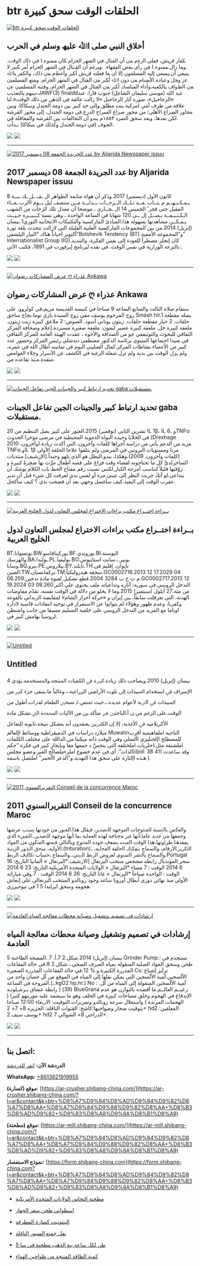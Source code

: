 # btr الحلقات الوقت سحق كبيرة

<a href="https://swt.shibang-china.com/?l=ar&img&k=btr+%D8%A7%D9%84%D8%AD%D9%84%D9%82%D8%A7%D8%AA+%D8%A7%D9%84%D9%88%D9%82%D8%AA+%D8%B3%D8%AD%D9%82+%D9%83%D8%A8%D9%8A%D8%B1%D8%A9" target="_blank">![btr الحلقات الوقت سحق كبيرة](http://static.shibang-china.com/all-800x300/969.jpg)</a>

## أﺧﻼق اﻟﻨﺒﻲ ﺻﻠﻰ اﷲ ﻋﻠﯿﮫ وﺳﻠﻢ ﻓﻲ اﻟﺤﺮب
ﻜﻔﺎﺭ ﻗﺭﻴﺵ، ﻓﻌﻠﻰ ﺍﻟﺭﻏﻡ ﻤﻥ ﺃﻥ ﺍﻟﻘﺘﺎل ﻓﻲ ﺍﻟﺸﻬﺭ ﺍﻟﺤﺭﺍﻡ ﻜﺎﻥ ﻤﻤﻨﻭﻋ ﺎ ﻓﻲ ﺫﻟﻙ ﺍﻟﻭﻗﺕ. .ﻭﻤﺎ ﺯﺍل.ﻤﻤﻨﻭﻋ ﺎ ﻓﻲ ﺭﺃﻱ ﺒﻌﺽ ﺍﻟﻔﻘﻬﺎﺀ. .ﻭﺒﺭﻏﻡ ﺃﻥ ﺍﻟﻘ.ﺘﺎل ﻓﻲ ﺍﻟﺸﻬﺭ ﺍﻟﺤﺭﺍﻡ ﺃﻤﺭ ﻜﺒﻴﺭ ﻻ ﻴﻨﺒﻐﻲ ﺃﻥ.ﻴﺴﻌﻰ ﺇﻟﻴﻪ ﺍﻟﻤﺴﻠﻤﻭﻥ ﺇﻻ ﺃﻥ ﻤﺎ ﻓﻌﻠﺘﻪ ﻗﺭﻴﺵ ﺃﻜﺒﺭ ﻭﺃﻋﻅﻡ ﻤﻥ ﺫﻟﻙ، ﻭﺍﻟﻜﻔﺭ ﺒﺎﷲ ﻋﺯ ﻭﺠل ﻭﻋﺒﺎﺩﺓ.ﺍﻷﺼﻨﺎﻡ ﻤﻥ ﺩﻭﻥ ﺍﷲ ﺃﻜﺒﺭ ﻤﻥ ﺍﻟﻘﺘﺎل ﻓﻲ ﺍﻟﺸﻬﺭ ﺍﻟﺤﺭﺍﻡ، ﻭﻤﻨﻊ ﺍﻟﻤﺴﻠﻤﻴﻥ ﻤﻥ ﺍﻟﻁﻭﺍﻑ ﺒﺎﻟﻜﻌﺒﺔ.ﻭﺃﺩﺍﺀ ﺍﻟﻤﻨﺎﺴﻙ ﺃﻜﺒﺭ ﻤﻥ ﺍﻟﻘﺘﺎل ﻓﻲ ﺍﻟﺸﻬﺭ ﺍﻟﺤﺭﺍﻡ،.ﻭﻓﺘﻨﺔ ﺍﻟﻤﺴﻠﻤﻴﻥ ﻋﻥ ﺩﻴﻨﻬﻡ ﺒﺎﻟﺘﻌﺫﻴﺏ.JAWF(3) finalddﻋﺒﺪ ﺍﻟﻠﻪ (ﻣﻮﺳﻰ ﺳﻠﻴﻤﺎﻥ ﺍﻟﺸﺎﻋﻞ) ﺟﻨﻮﺏ ﻗﺎﺭﺍ، ﻋﻨﺪ «ﺍﻟﺮﺟﺎﺟﻴﻞ»، ﺻﻮﺭﺓ ﺁﺛﺎﺭ ﺍﻟﺮﺟﺎﺟﻴﻞ «ﻻ ﺯﺍﻟﺖ ﻋﺎﻟﻘﺔ ﻓﻲ ﺍﻟﺬﻫﻦ ﻣﻦ ﺫﻟﻚ ﺍﻟﻮﻗﺖ».ﻟﻨﺎ ﻋﻼﻗﺔ.ﻣﻦ ﻃﺮﻑ ﺃﻣﻲ (ﻣﺮﻛﻴﺔ ﺑﻨﺖ ﻣﻄﻠﻖ.ﻭﺇﻟﻰ ﺣﺪ ﻛﺒﻴﺮ ﺑﻴﻦ ﺩﻭﻣﺔ ﺍﻟﺠﻨﺪﻝ ﻭﺳﻜﺎﻛﺎ، ﻭﺑﻴﻦ ﻣﺤﺎﻭﺭ ﺍﻟﺼﺮﺍﻉ ﺍﻷﻫﻠﻲ؛ ﻣﻦ ﻣﺤﻮﺭ ﺻﺮﺍﻉ ﺍﻟﺴﺮﺍﺡ ﺍﻟﺪﺭﻉ.ﻓﻲ ﺩﻭﻣﺔ ﺍﻟﺠﻨﺪﻝ، ﺇﻟﻰ ﻣﺤﻮﺭ ﺍﻟﻘﺮﺷﺔ .ﻟﻜﻦ ﺑﻌﺪﻫﺎ، ﻭﺑﻌﺪ ﺳﺤﻖ ﺍﻟﺘﻤﺮﺩ ١٨٥٣ﻡ ﻳﺒﺪﻭ ﺃﻥ ﺍﻟﺘﺤﺎﻟﻔﺎﺕ ﺑﻴﻦ ﺍﻟﻘﺮﺷﺔ ﻭﺍﻟﻤﻌﺎﻗﻠﺔ ﻓﻲ ﺍﻟﺠﻮﻑ (ﻓﻲ ﺩﻭﻣﺔ.ﺍﻟﺠﻨﺪﻝ ﻭﻛﺬﻟﻚ ﻓﻲ ﺳﻜﺎﻛﺎ) ﺑـﺪﺃﺕ.


<a href="https://whatsapp.shibangsoft.com/WhatsApp.php" target="_blank" title="WhatsApp">![](http://static.shibang-china.com/icon/whatsapp.png)</a> <a href="https://swt.shibang-china.com/?l=ar&icon&k=btr+%D8%A7%D9%84%D8%AD%D9%84%D9%82%D8%A7%D8%AA+%D8%A7%D9%84%D9%88%D9%82%D8%AA+%D8%B3%D8%AD%D9%82+%D9%83%D8%A8%D9%8A%D8%B1%D8%A9" target="_blank">![](http://static.shibang-china.com/icon/chat-ar.png)</a>

---

<a href="https://swt.shibang-china.com/?l=ar&img&k=btr+%D8%A7%D9%84%D8%AD%D9%84%D9%82%D8%A7%D8%AA+%D8%A7%D9%84%D9%88%D9%82%D8%AA+%D8%B3%D8%AD%D9%82+%D9%83%D8%A8%D9%8A%D8%B1%D8%A9" target="_blank">![عدد الجريدة الجمعة 08 ديسمبر 2017 by Aljarida Newspaper issuu](http://static.shibang-china.com/all-800x300/495.jpg)</a>

## عدد الجريدة الجمعة 08 ديسمبر 2017 by Aljarida Newspaper issuu
8 كانون الأول (ديسمبر) 2017.وذكر أن هواة متابعة الظواهر ال ـف ـل ـك ـيــة يـمـكـنـهــم م ـتــاب ـعــة تـلــك الــزخــات بــدايــة مــن منتصف ليل يــوم األرب ـعــاء المقبل حتى فجر ً الخميس 14 ال ـجــاري ، موضحا أن معدل تلك الزخات من الشهب الـكـثـيـفــة يـصــل إل ــى 120 شهابا في الساعة الواحدة ، وهي نسبة كـبـيــرة حـيــث يـمـكــن مشاهدتها بسهولة هذا.المبادئ الماركسية والتكتيكات الانتخابية الثوري1 نيسان (إبريل) 2014.من بين المجموعات الماركسية العلنية القليلة التي لازالت تتحدث بلغة ثورة أكتوبر أحياناً هناك “التيار البلشفي“Bolshevik Tendency (BT) و”المجموعة الأممية” Internationalist Group (IG).كان إنجلز مضطراً للعودة إلى نفس الفكرة، والتنديد بالنزعة الوزارية في نفس الوقت، في نقده لبرنامج إيرفورت في 1891، فكتب الآتي:.


<a href="https://whatsapp.shibangsoft.com/WhatsApp.php" target="_blank" title="WhatsApp">![](http://static.shibang-china.com/icon/whatsapp.png)</a> <a href="https://swt.shibang-china.com/?l=ar&icon&k=btr+%D8%A7%D9%84%D8%AD%D9%84%D9%82%D8%A7%D8%AA+%D8%A7%D9%84%D9%88%D9%82%D8%AA+%D8%B3%D8%AD%D9%82+%D9%83%D8%A8%D9%8A%D8%B1%D8%A9" target="_blank">![](http://static.shibang-china.com/icon/chat-ar.png)</a>

---

<a href="https://swt.shibang-china.com/?l=ar&img&k=btr+%D8%A7%D9%84%D8%AD%D9%84%D9%82%D8%A7%D8%AA+%D8%A7%D9%84%D9%88%D9%82%D8%AA+%D8%B3%D8%AD%D9%82+%D9%83%D8%A8%D9%8A%D8%B1%D8%A9" target="_blank">![عرض المشاركات رضوان ღ عذراء Ankawa](http://static.shibang-china.com/all-800x300/186.jpg)</a>

## عرض المشاركات رضوان ღ عذراء Ankawa
ستقام صلاة الثالث والسابع الساعه 9 صباحا في كنيسة القديسة مريم،في كولروو، على روح المرحوم يوسف مقي زوج السيدة يازي توما.نجاح ساحق Smash hit.1 بصلة مقطعة حلقات. 2 خيار مقطعة حلقات. زيتون يوناني أسود. الصوص: 2 ملاعق كبيرة زيت زيتون. ملعقة كبيرة خل. ملعقة كبيرة عصير ليمون. ملعقة صغيرة مستردة.إعلام وصحافة المركز الثقافي للبحوث والتوثيقفي جو من الصداقة والأخوة ، عقدت الهيئة العامة للمركز الثقافي في صيدا اجتماعها السنوي برئاسة الدكتور مصطفى دندشلي رئيس المركز وحضور عدد كبير من الأعضاء.نشاطات المركز.كمال الصليبي اليوم في ثمانينه أطال الله في عمره، ولم يزل الوقت بين يديه ولم تزل شعلة الرغبة في الكشف عن الأسرار وجلاء الغوامض متقدة.مـنذ تقاعده من.


<a href="https://whatsapp.shibangsoft.com/WhatsApp.php" target="_blank" title="WhatsApp">![](http://static.shibang-china.com/icon/whatsapp.png)</a> <a href="https://swt.shibang-china.com/?l=ar&icon&k=btr+%D8%A7%D9%84%D8%AD%D9%84%D9%82%D8%A7%D8%AA+%D8%A7%D9%84%D9%88%D9%82%D8%AA+%D8%B3%D8%AD%D9%82+%D9%83%D8%A8%D9%8A%D8%B1%D8%A9" target="_blank">![](http://static.shibang-china.com/icon/chat-ar.png)</a>

---

<a href="https://swt.shibang-china.com/?l=ar&img&k=btr+%D8%A7%D9%84%D8%AD%D9%84%D9%82%D8%A7%D8%AA+%D8%A7%D9%84%D9%88%D9%82%D8%AA+%D8%B3%D8%AD%D9%82+%D9%83%D8%A8%D9%8A%D8%B1%D8%A9" target="_blank">![تحديد ارتباط كبير والجينات الجين تفاعل الجينات gaba مستقبلات.](http://static.shibang-china.com/all-800x300/1209.jpg)</a>

## تحديد ارتباط كبير والجينات الجين تفاعل الجينات gaba مستقبلات.
20 تشرين الثاني (نوفمبر) 2015.العثور على كبير يصل التنظيم من IL 1β، IL 6، وTNFα في الخلايا وحيدة النواة الدموية المحيطية في مرضى مؤخرا الحدوث (Drexhage وآخرون، 2010).مزيد من الدعم يأتي من دراسة أجراها كلمات وآخرون، التي أكدت زيادة TNFα وIL 1β مرنا ومستويات البروتين في المرضى ولم يتلقوا علاجا الحلقة الأولى (كلمات وآخرون، 2009).وهكذا، يبدو.البطل هو الذي يلهو وحيداً.[الإرشيف] منتديات الساخرلديَّ كل ما تحتاجونه لقضاء وقت فراغ على قصة أطفال مرَّت بها ضجِرةٌ كبيرة و زوَّقتها قليلاً لتناسب أمزجة الكبار.لكنني نسيت رقم مفتاح الحظ.باب الكلام يوشك أن يتداعى.لو أنكَ جربت النظر إلى عيني مرة أو لمس يدي لعرفت كل شيء قبل أن تدير عقرب الوقت إلى البعيد.كيف سأغسل وجهي بعد أن فضحت يدي ؟ كيف سأكحل.


<a href="https://whatsapp.shibangsoft.com/WhatsApp.php" target="_blank" title="WhatsApp">![](http://static.shibang-china.com/icon/whatsapp.png)</a> <a href="https://swt.shibang-china.com/?l=ar&icon&k=btr+%D8%A7%D9%84%D8%AD%D9%84%D9%82%D8%A7%D8%AA+%D8%A7%D9%84%D9%88%D9%82%D8%AA+%D8%B3%D8%AD%D9%82+%D9%83%D8%A8%D9%8A%D8%B1%D8%A9" target="_blank">![](http://static.shibang-china.com/icon/chat-ar.png)</a>

---

<a href="https://swt.shibang-china.com/?l=ar&img&k=btr+%D8%A7%D9%84%D8%AD%D9%84%D9%82%D8%A7%D8%AA+%D8%A7%D9%84%D9%88%D9%82%D8%AA+%D8%B3%D8%AD%D9%82+%D9%83%D8%A8%D9%8A%D8%B1%D8%A9" target="_blank">![ﺑــﺮاءة اﺧﺘــﺮاع مكتب براءات الاختراع لمجلس التعاون لدول الخليج العربية](http://static.shibang-china.com/all-800x300/702.jpg)</a>

## ﺑــﺮاءة اﺧﺘــﺮاع مكتب براءات الاختراع لمجلس التعاون لدول الخليج العربية
BT.ﺑﻮﺗﺴﻮاﻧﺎ.BW.ﺑﻮرﻛﻴﻨﺎﻓﺎﺳﻮ.BF.ﺑﻮروﻧﺪي.BI.اﻟﺒﻮﺳﻨﺔ واﻟﻬﺮﺳﻚ.BA.ﺑﻮﻟﻨﺪا.PL.ﺑﻮﻟﻴﻔﻴﺎ.BO.ﺑﻮﻧﻴﺮ.،.ﺳﺎﻧﺖ اﺳﺘﺎﺗﻴﻮس وﺳﺎﺑﺎ.BQ.ﺑﻴﺮو.PE.ﺑﻴﻼروس.BY.ﺗﺎﻳﻠﻨﺪ.TH.ﺗﺎﻳﻮان، إﻗﻠﻴﻢ ﻓﻲ اﻟﺼﻴﻦ.TW.ﺗﺮﻛﻤﺎﻧﺴﺘﺎن.TM.سحقه هيدروليكياً.GC0002716.2013 12 17.2029 04 06.259.م ت خ ب 3284 2004.قطع تشكيل لعبوة مادة تدخين.GC0002717.2013 12 19.2024 03 09.260.التدخل الروسي في سورية: آثاره وتداعياته ملف يحتوي علي أكثر من مئة.27 أيلول (سبتمبر) 2015.وما لا يخلو من دلالة في الوقت نفسه، تقدّم مفاوضات الهدنة، التي تعرقلت سابقاً، بين إيران و «حركة أحرار الشام» لمقايضة الزبداني بالفوعة وكفريا، وعدم ظهور.وهؤلاء لم يتوانوا عن الاستمرار في توجيه انتقادات قاسية لادارة اوباما مع المزيد من التدخل الروسي على خلفية التسليم مسبقا من جانب واشنطن لروسيا بهامش كبير في.


<a href="https://whatsapp.shibangsoft.com/WhatsApp.php" target="_blank" title="WhatsApp">![](http://static.shibang-china.com/icon/whatsapp.png)</a> <a href="https://swt.shibang-china.com/?l=ar&icon&k=btr+%D8%A7%D9%84%D8%AD%D9%84%D9%82%D8%A7%D8%AA+%D8%A7%D9%84%D9%88%D9%82%D8%AA+%D8%B3%D8%AD%D9%82+%D9%83%D8%A8%D9%8A%D8%B1%D8%A9" target="_blank">![](http://static.shibang-china.com/icon/chat-ar.png)</a>

---

<a href="https://swt.shibang-china.com/?l=ar&img&k=btr+%D8%A7%D9%84%D8%AD%D9%84%D9%82%D8%A7%D8%AA+%D8%A7%D9%84%D9%88%D9%82%D8%AA+%D8%B3%D8%AD%D9%82+%D9%83%D8%A8%D9%8A%D8%B1%D8%A9" target="_blank">![Untitled](http://static.shibang-china.com/all-800x300/437.jpg)</a>

## Untitled
4 نيسان (إبريل) 2010.وﻳﺼﺎﺣﺐ ذﻟﻚ زﻳﺎدة.ﻛﺒﲑة ﰲ اﻟﻜﻤﻴﺎت اﳌﻨﺘﺠﺔ.واﳌﺴﺘﺨﺪﻣﺔ.ﻳﺆدي اﻹﺳﺮاف ﰲ اﺳﺘﺨﺪام اﳌﺒﻴﺪات إﱃ ﺗﻠﻮث اﻷراﺿﻲ اﻟﺰراﻋﻴﺔ.،.وﻏﺎﻟﺒﺎً ﻣﺎ.ﻳﺘﺒﻘﻰ ﺟﺰء ﻛﺒﲑ.ﻣﻦ اﳌﺒﻴﺪات ﰲ اﻟﱰﺑﺔ ﻷﻋﻮام ﻋﺪﻳﺪة.،.ﺣﻴﺚ ﲤﺘﺺ.ﰎ ﺗﺴﺨﲔ اﻟﻄﻌﺎم ﻟﻔﱰات.أﻃﻮل ﻣﻦ اﻟﻮﻗﺖ.ﻋﻠﻰ اﻟﺮﻏﻢ ﻣﻦ.ن أ.اﻟﺒﺎﺣﺜﲔ ﻏﲑ ﻣﺘﺄﻛﺪ.ﻳﻦ.ﻣﻦ اﻵﻟﻴﺎت اﶈﺪدة اﻟﱵ.ﺗﺸﻜﻞ ﻣﺎدة اﻷﻛﺮﻳﻼﻣﻴﺪ ﰲ اﻷﻏﺬﻳﺔ، إﻻ إن اﻟﻜﺜﲑﻳﻦ ﻳﻌﺘﻘﺪون أﻧﻪ ﻳﺘﺸﻜﻞ ﻧﺘﻴﺠﺔ.ﺛﺎﻧﻮﻳﺔ ﻟﻠﺘﻔﺎﻋﻞ ﻣﻴﻼرد.دراسات في الدميقراطية ووسائط اإلعالم Muwatinالناحية املفاهيمية أقرب للمصطلح اإلجنليزي األصلي وفي الوقت ذاته ميكننا من.الداللة على مختلف الكلمات املشتقة مثل.احلريات املختلفة التي يتجسَّ د جمعها معا وبإيجازٍ كبير في فكرة “حكم الذات”: أي.في عدم خضوع املرءملصالح الغير.وعضو مجلس)ibid: 38 41( وقد ساعدت هـذه اإلثارة على سحق هذا التهديد.و“الذعر األحمر” املتصل باسمه ).


<a href="https://whatsapp.shibangsoft.com/WhatsApp.php" target="_blank" title="WhatsApp">![](http://static.shibang-china.com/icon/whatsapp.png)</a> <a href="https://swt.shibang-china.com/?l=ar&icon&k=btr+%D8%A7%D9%84%D8%AD%D9%84%D9%82%D8%A7%D8%AA+%D8%A7%D9%84%D9%88%D9%82%D8%AA+%D8%B3%D8%AD%D9%82+%D9%83%D8%A8%D9%8A%D8%B1%D8%A9" target="_blank">![](http://static.shibang-china.com/icon/chat-ar.png)</a>

---

<a href="https://swt.shibang-china.com/?l=ar&img&k=btr+%D8%A7%D9%84%D8%AD%D9%84%D9%82%D8%A7%D8%AA+%D8%A7%D9%84%D9%88%D9%82%D8%AA+%D8%B3%D8%AD%D9%82+%D9%83%D8%A8%D9%8A%D8%B1%D8%A9" target="_blank">![التقريرالسنوي 2011 Conseil de la concurrence Maroc](http://static.shibang-china.com/all-800x300/266.jpg)</a>

## التقريرالسنوي 2011 Conseil de la concurrence Maroc
واﻟﻌﮐس ﺑﺎﻟﻧﺳﺑﺔ ﻟﻟﻣﻧﺗوﺟﺎت اﻟﻣوﺟﮭﺔ ﻟﻟﺗﺻدﯾر، ﻓﯾﻘﻟل ھذا.اﻟﻌﺑور ﻣن ﺟودﺗﮭﺎ ﺑﺳﺑب ﻋرﺿﮭﺎ وﺟﻣﻌﮭﺎ ﻣن ﺟدﯾد ﻋﻟﻣﺎ.أﻧﮭﺎ ﻏﯾر ﻣﺣﺗﺎﺟﺔ ﻟﮭذه اﻟﻌﻣﻟﯾﺔ ﺑﻣﺎ أﻧﮭﺎ ﻣوﺟﮭﺔ ﻟﻟﺗﺻدﯾر،.اﻟﺷﻲء اﻟذي ﯾﻔﻘدھﺎ طراوﺗﮭﺎ.ھذا اﻟوﻗت اﻟﻣﯾت ﯾﺿﻌف.ﺟودة اﻟﻣﻧﺗوج وﺑﺎﻟﺗﺎﻟﻲ ﻗﯾﻣﺗﮫ.اﻟﻣﺗﮐون ﻣن اﻟﻣواد اﻷوﻟﯾﺔ، ﺳﺣق اﻟﺑذور اﻟزﯾﺗﯾﺔ.(trituration)، اﻟﺗﮐرﯾر.اﻷرﻗﺎم، واﻟﺳﻣﺎح ﺑﺗﻔﮐﯾك اﻟﺣﻟﻘﺔ اﻟﻣﺣﻟﯾﺔ، واﻟﺳﻣﺎح ﺑﺎﻟﻧﺷر اﻟﺳﻧوي ﻟﻌروض اﻟرﺑط اﻟﺑﯾﻧﻲ،.واﻟﺳﻣﺎح ﺑﺣﺳﺎب ﺗﮐﺎﻟﯾف اﻟرﺑط.Portugal سحر المونديال رابطة مشجعي منتخب البرتغال [الارشيف.*البرتغال × ألمانيا التاريخ: 16 6 2014 الوقت : 7 مساء *البرتغال × الولايات المتحدة الأمريكية التاريخ: 23 6 2014 الوقت : الواحدة صباحاً *البرتغال × غانا التاريخ: 26 6 2014 الوقت : 7.وفي مباراته الأولى منذ نهائي دوري أبطال أوروبا ساعد وجود رونالدو المنتخب البرتغالي على إنعاش هجومه وسحق ايرلندا 5 1 في نيوجيرزي.


<a href="https://whatsapp.shibangsoft.com/WhatsApp.php" target="_blank" title="WhatsApp">![](http://static.shibang-china.com/icon/whatsapp.png)</a> <a href="https://swt.shibang-china.com/?l=ar&icon&k=btr+%D8%A7%D9%84%D8%AD%D9%84%D9%82%D8%A7%D8%AA+%D8%A7%D9%84%D9%88%D9%82%D8%AA+%D8%B3%D8%AD%D9%82+%D9%83%D8%A8%D9%8A%D8%B1%D8%A9" target="_blank">![](http://static.shibang-china.com/icon/chat-ar.png)</a>

---

<a href="https://swt.shibang-china.com/?l=ar&img&k=btr+%D8%A7%D9%84%D8%AD%D9%84%D9%82%D8%A7%D8%AA+%D8%A7%D9%84%D9%88%D9%82%D8%AA+%D8%B3%D8%AD%D9%82+%D9%83%D8%A8%D9%8A%D8%B1%D8%A9" target="_blank">![إرﺷﺎدات ﻓﻲ ﺗﺼﻤﻴﻢ وﺗﺸﻐﻴﻞ وﺻﻴﺎﻧﺔ ﻣﺤﻄﺎت ﻣﻌﺎﻟﺠﺔ اﻟﻤﻴﺎﻩ اﻟﻌﺎدﻣﺔ](http://static.shibang-china.com/all-800x300/593.jpg)</a>

## إرﺷﺎدات ﻓﻲ ﺗﺼﻤﻴﻢ وﺗﺸﻐﻴﻞ وﺻﻴﺎﻧﺔ ﻣﺤﻄﺎت ﻣﻌﺎﻟﺠﺔ اﻟﻤﻴﺎﻩ اﻟﻌﺎدﻣﺔ
5 نيسان (إبريل) 2014.ﺷﻜﻞ.2 7.أ. 7 .اﻟﻤﻀﺨﺔ اﻟﻄﺎﺣﻨﺔ.Grinder Pump.: ﺗﺴﺘﺨﺪم ﻓﻲ ﻃﺤﻦ وﺳﺤﻖ اﻟﻤﻮاد اﻟﺼﻠﺒﺔ اﻟﻤﻨﻘﻮﻟﺔ ﺑﻤﻴﺎﻩ اﻟﺼﺮف اﻟﺼﺤﻲ.،.ﺷﻜﻞ.2 8.ﻓﻲ ﺣﺎﻟﺔ اﻟﻔﻘﺎﻋﺎت اﻟﻤﺬررة اﻟﻜﺒﻴﺮة.و.% 12.ﻓﻲ ﺣﺎﻟﺔ اﻟﻔﻘﺎﻋﺎت اﻟﻤﺬررة اﻟﺼﻐﻴﺮة.Cs: ﺗﺮآﻴﺰ إﺷﺒﺎع اﻷآﺴﺠﻴﻦ.آﻤﻴﺔ اﻷآﺴﺠﻴﻦ اﻟﺘﻲ ﻳﻤﻜﻦ ﻧﻘﻠﻬﺎ إﻟﻰ اﻟﻤﻴﺎﻩ ﻓﻲ اﻟﻤﻮﻗﻊ ﻣﻦ آﻞ ﺣﺼﺎن واﺣﺪ ﻣﻦ اﻟﻤﺮوﺣﺔ ﻓﻲ اﻟﺴﺎﻋﺔ.(،.kgO2 hp.hr.) No : آﻤﻴﺔ اﻷآﺴﺠﻴﻦ اﻟﻤﻨﻘﻮﻟﺔ إﻟﻰ اﻟﻤﻴﺎﻩ ﻣﻦ آﻞ.(39) ( رابطة عشاق بـرشـلونـة BlueGrana زعيــم العالــم.ما أقصده بالتوازن هو عدم الإندفاع في الهجوم وخلق مساحات كبيرة في الخلف وهو ما سيعتمد عليه مورينهو كثيرا ( الهجمات المرتدة ) واستغلال سرعة رونالدو وتمريرات.التوقيت: الاربعاء 12:00 صباحا بتوقيت صحار وضواحيها:كاشخ: القنوات الناقله: الجزيره 8+ 7+ 2+ hd2 المعلقين: يوسف سيف 2+ hd2 الدراجي 8+ الشوالي 7+.


<a href="https://whatsapp.shibangsoft.com/WhatsApp.php" target="_blank" title="WhatsApp">![](http://static.shibang-china.com/icon/whatsapp.png)</a> <a href="https://swt.shibang-china.com/?l=ar&icon&k=btr+%D8%A7%D9%84%D8%AD%D9%84%D9%82%D8%A7%D8%AA+%D8%A7%D9%84%D9%88%D9%82%D8%AA+%D8%B3%D8%AD%D9%82+%D9%83%D8%A8%D9%8A%D8%B1%D8%A9" target="_blank">![](http://static.shibang-china.com/icon/chat-ar.png)</a>

---
## اتصل بنا:

**الدردشة الآن:** [انقر للدردشة](https://swt.shibang-china.com?l=ar&contact&k=btr+%D8%A7%D9%84%D8%AD%D9%84%D9%82%D8%A7%D8%AA+%D8%A7%D9%84%D9%88%D9%82%D8%AA+%D8%B3%D8%AD%D9%82+%D9%83%D8%A8%D9%8A%D8%B1%D8%A9)

**WhatsApp:**  [+8613621919955](https://whatsapp.shibangsoft.com/WhatsApp.php)

**موقع (كسارة):** [https://ar-crusher.shibang-china.com/](https://ar-crusher.shibang-china.com/?l=ar&contact&k=btr+%D8%A7%D9%84%D8%AD%D9%84%D9%82%D8%A7%D8%AA+%D8%A7%D9%84%D9%88%D9%82%D8%AA+%D8%B3%D8%AD%D9%82+%D9%83%D8%A8%D9%8A%D8%B1%D8%A9)

**موقع (مطحنة):** [https://ar-mill.shibang-china.com/](https://ar-mill.shibang-china.com/?l=ar&contact&k=btr+%D8%A7%D9%84%D8%AD%D9%84%D9%82%D8%A7%D8%AA+%D8%A7%D9%84%D9%88%D9%82%D8%AA+%D8%B3%D8%AD%D9%82+%D9%83%D8%A8%D9%8A%D8%B1%D8%A9)

**نموذج الاستفسار:** [https://form.shibang-china.com](https://form.shibang-china.com?l=ar&contact&k=btr+%D8%A7%D9%84%D8%AD%D9%84%D9%82%D8%A7%D8%AA+%D8%A7%D9%84%D9%88%D9%82%D8%AA+%D8%B3%D8%AD%D9%82+%D9%83%D8%A8%D9%8A%D8%B1%D8%A9)

* [مطحنة النحاس الولايات المتحدة الأمريكية](../28/%D9%85%D8%B7%D8%AD%D9%86%D8%A9%20%D8%A7%D9%84%D9%86%D8%AD%D8%A7%D8%B3%20%D8%A7%D9%84%D9%88%D9%84%D8%A7%D9%8A%D8%A7%D8%AA%20%D8%A7%D9%84%D9%85%D8%AA%D8%AD%D8%AF%D8%A9%20%D8%A7%D9%84%D8%A3%D9%85%D8%B1%D9%8A%D9%83%D9%8A%D8%A9.md)

* [اسطواني طحن سعر الجهاز](../27/%D8%A7%D8%B3%D8%B7%D9%88%D8%A7%D9%86%D9%8A%20%D8%B7%D8%AD%D9%86%20%D8%B3%D8%B9%D8%B1%20%D8%A7%D9%84%D8%AC%D9%87%D8%A7%D8%B2.md)

* [البنتونيت كسارة المطرقة](../26/%D8%A7%D9%84%D8%A8%D9%86%D8%AA%D9%88%D9%86%D9%8A%D8%AA%20%D9%83%D8%B3%D8%A7%D8%B1%D8%A9%20%D8%A7%D9%84%D9%85%D8%B7%D8%B1%D9%82%D8%A9.md)

* [نقل جميع السيور الناقلة](../27/%D9%86%D9%82%D9%84%20%D8%AC%D9%85%D9%8A%D8%B9%20%D8%A7%D9%84%D8%B3%D9%8A%D9%88%D8%B1%20%D8%A7%D9%84%D9%86%D8%A7%D9%82%D9%84%D8%A9.md)

* [5 طن لكل ساعة بيع الذهب مطحنة في سا](../27/5%20%D8%B7%D9%86%20%D9%84%D9%83%D9%84%20%D8%B3%D8%A7%D8%B9%D8%A9%20%D8%A8%D9%8A%D8%B9%20%D8%A7%D9%84%D8%B0%D9%87%D8%A8%20%D9%85%D8%B7%D8%AD%D9%86%D8%A9%20%D9%81%D9%8A%20%D8%B3%D8%A7.md)

* [كمية الطاقة المنتجة من طواحين الهواء](../26/%D9%83%D9%85%D9%8A%D8%A9%20%D8%A7%D9%84%D8%B7%D8%A7%D9%82%D8%A9%20%D8%A7%D9%84%D9%85%D9%86%D8%AA%D8%AC%D8%A9%20%D9%85%D9%86%20%D8%B7%D9%88%D8%A7%D8%AD%D9%8A%D9%86%20%D8%A7%D9%84%D9%87%D9%88%D8%A7%D8%A1.md)